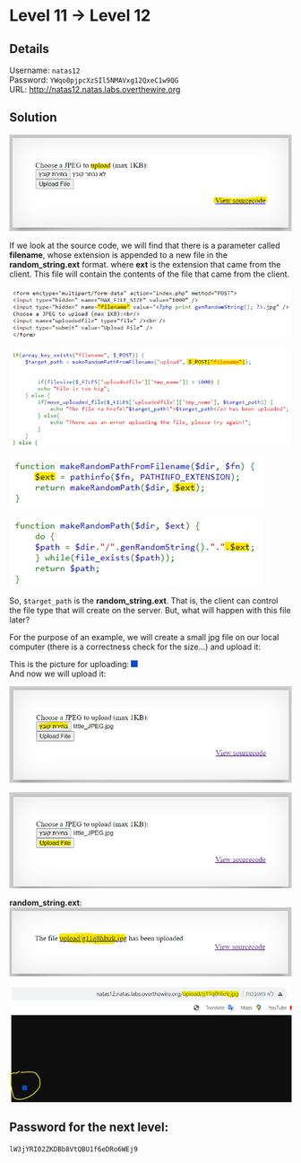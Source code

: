 # Level 11 → Level 12

## Details
Username: `natas12`<br />
Password: `YWqo0pjpcXzSIl5NMAVxg12QxeC1w9QG`<br />
URL:      http://natas12.natas.labs.overthewire.org

## Solution
<img src="./0.png"></img>

If we look at the source code, we will find that there is a parameter called **filename**, whose extension is appended to a new file in the **random_string.ext** format. where **ext** is the extension that came from the client. This file will contain the contents of the file that came from the client.

<img src="./1.png"></img>

<img src="./2.png"></img>

<img src="./3.png"></img>

<img src="./4.png"></img>

So, `$target_path` is the **random_string.ext**. That is, the client can control the file type that will create on the server. But, what will happen with this file later?

For the purpose of an example, we will create a small jpg file on our local computer (there is a correctness check for the size...) and upload it:

This is the picture for uploading: <img src="./little_JPEG.jpg"></img><br />
And now we will upload it:

<img src="./5.png"></img>

<img src="./6.png"></img>

**random_string.ext**:
<img src="./7.png"></img>

<img src="./8.png"></img>




## Password for the next level:
```
lW3jYRI02ZKDBb8VtQBU1f6eDRo6WEj9
```

